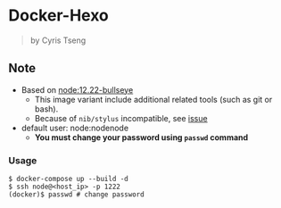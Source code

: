 # Docker-Hexo
> by Cyris Tseng

## Note
- Based on [node:12.22-bullseye](https://hub.docker.com/_/node)
    - This image variant include additional related tools (such as git or bash).
    - Because of `nib/stylus` incompatible, see [issue](https://github.com/nodejs/node/issues/32987)
- default user: node:nodenode
    - **You must change your password using `passwd` command**

### Usage
```
$ docker-compose up --build -d
$ ssh node@<host_ip> -p 1222
(docker)$ passwd # change password
```
